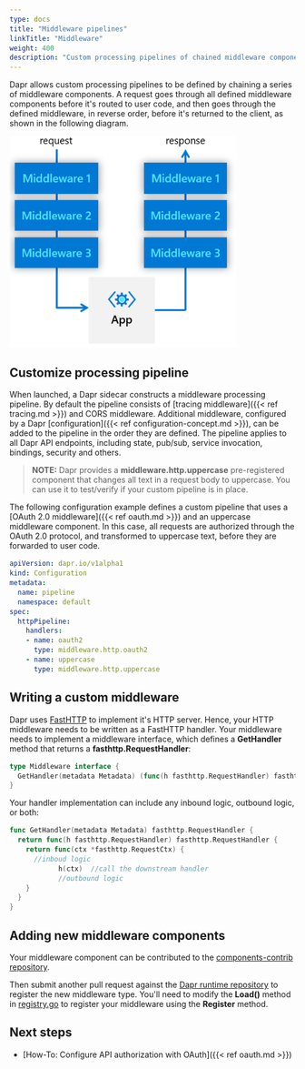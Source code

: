 ```yaml
---
type: docs
title: "Middleware pipelines"
linkTitle: "Middleware"
weight: 400
description: "Custom processing pipelines of chained middleware components"
---
```


Dapr allows custom processing pipelines to be defined by chaining a series of middleware components. A request goes through all defined middleware components before it's routed to user code, and then goes through the defined middleware, in reverse order, before it's returned to the client, as shown in the following diagram.

<img src="/images/middleware.png" width=400>

## Customize processing pipeline

When launched, a Dapr sidecar constructs a middleware processing pipeline. By default the pipeline consists of [tracing middleware]({{< ref tracing.md >}}) and CORS middleware. Additional middleware, configured by a Dapr [configuration]({{< ref configuration-concept.md >}}), can be added to the pipeline in the order they are defined. The pipeline applies to all Dapr API endpoints, including state, pub/sub, service invocation, bindings, security and others.

> **NOTE:** Dapr provides a **middleware.http.uppercase** pre-registered component that changes all text in a request body to uppercase. You can use it to test/verify if your custom pipeline is in place.

The following configuration example defines a custom pipeline that uses a [OAuth 2.0 middleware]({{< ref oauth.md >}}) and an uppercase middleware component. In this case, all requests are authorized through the OAuth 2.0 protocol, and transformed to uppercase text, before they are forwarded to user code.

```yaml
apiVersion: dapr.io/v1alpha1
kind: Configuration
metadata:
  name: pipeline
  namespace: default
spec:
  httpPipeline:
    handlers:
    - name: oauth2
      type: middleware.http.oauth2
    - name: uppercase
      type: middleware.http.uppercase
```

## Writing a custom middleware

Dapr uses [FastHTTP](https://github.com/valyala/fasthttp) to implement it's HTTP server. Hence, your HTTP middleware needs to be written as a FastHTTP handler. Your middleware needs to implement a middleware interface, which defines a **GetHandler** method that returns a **fasthttp.RequestHandler**:

```go
type Middleware interface {
  GetHandler(metadata Metadata) (func(h fasthttp.RequestHandler) fasthttp.RequestHandler, error)
}
```

Your handler implementation can include any inbound logic, outbound logic, or both:

```go
func GetHandler(metadata Metadata) fasthttp.RequestHandler {
  return func(h fasthttp.RequestHandler) fasthttp.RequestHandler {
    return func(ctx *fasthttp.RequestCtx) {
      //inboud logic
            h(ctx)  //call the downstream handler
            //outbound logic
    }
  }
}
```

## Adding new middleware components
Your middleware component can be contributed to the [components-contrib repository](https://github.com/dapr/components-contrib/tree/master/middleware). 

Then submit another pull request against the [Dapr runtime repository](https://github.com/dapr/dapr) to register the new middleware type. You'll need to modify the **Load()** method in [registry.go]( https://github.com/dapr/dapr/blob/master/pkg/components/middleware/http/registry.go) to register your middleware using the **Register** method.

## Next steps
* [How-To: Configure API authorization with OAuth]({{< ref oauth.md >}})
